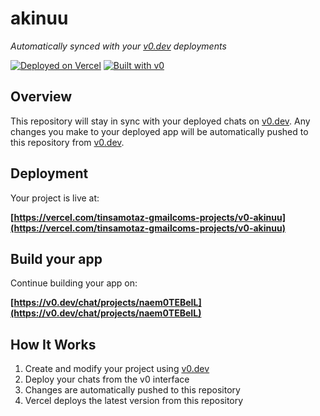 # akinuu

*Automatically synced with your [v0.dev](https://v0.dev) deployments*

[![Deployed on Vercel](https://img.shields.io/badge/Deployed%20on-Vercel-black?style=for-the-badge&logo=vercel)](https://vercel.com/tinsamotaz-gmailcoms-projects/v0-akinuu)
[![Built with v0](https://img.shields.io/badge/Built%20with-v0.dev-black?style=for-the-badge)](https://v0.dev/chat/projects/naem0TEBeIL)

## Overview

This repository will stay in sync with your deployed chats on [v0.dev](https://v0.dev).
Any changes you make to your deployed app will be automatically pushed to this repository from [v0.dev](https://v0.dev).

## Deployment

Your project is live at:

**[https://vercel.com/tinsamotaz-gmailcoms-projects/v0-akinuu](https://vercel.com/tinsamotaz-gmailcoms-projects/v0-akinuu)**

## Build your app

Continue building your app on:

**[https://v0.dev/chat/projects/naem0TEBeIL](https://v0.dev/chat/projects/naem0TEBeIL)**

## How It Works

1. Create and modify your project using [v0.dev](https://v0.dev)
2. Deploy your chats from the v0 interface
3. Changes are automatically pushed to this repository
4. Vercel deploys the latest version from this repository
